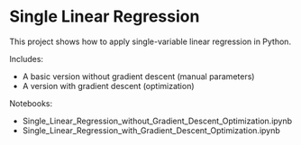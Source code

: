 # Single Linear Regression

This project shows how to apply single-variable linear regression in Python.

Includes: 
- A basic version without gradient descent (manual parameters)
- A version with gradient descent (optimization)

Notebooks:
- Single_Linear_Regression_without_Gradient_Descent_Optimization.ipynb
- Single_Linear_Regression_with_Gradient_Descent_Optimization.ipynb